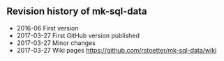 ## Revision history of mk-sql-data

- 2016-06 First version
- 2017-03-27 First GitHub version published
- 2017-03-27 Minor changes
- 2017-03-27 Wiki pages https://github.com/rstoetter/mk-sql-data/wiki

